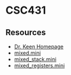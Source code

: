 # CSC431

## Resources
- [Dr. Keen Homepage](https://users.csc.calpoly.edu/~akeen/courses/csc431/)
- [mixed.mini](https://users.csc.calpoly.edu/~akeen/courses/csc431/handouts/references/mixed.mini)
- [mixed_stack.mini](https://users.csc.calpoly.edu/~akeen/courses/csc431/handouts/references/mixed_stack.newer.ll)
- [mixed_registers.mini](https://users.csc.calpoly.edu/~akeen/courses/csc431/handouts/references/mixed_register.newer.ll)
